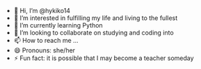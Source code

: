 - 👋 Hi, I’m @hykiko14
- 👀 I’m interested in fulfilling my life and living to the fullest
- 🌱 I’m currently learning Python
- 💞️ I’m looking to collaborate on studying and coding into
- 📫 How to reach me ...
- 😄 Pronouns: she/her
- ⚡ Fun fact: it is possible that I may become a teacher someday

<!---
hykiko14/hykiko14 is a ✨ special ✨ repository because its `README.md` (this file) appears on your GitHub profile.
You can click the Preview link to take a look at your changes.
--->
